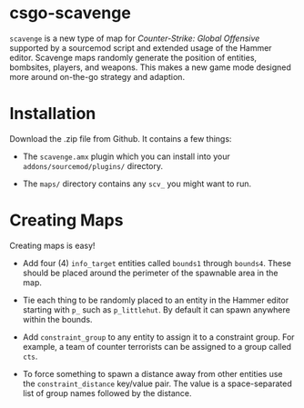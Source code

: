 
# csgo-scavenge

`scavenge` is a new type of map for *Counter-Strike: Global Offensive* supported
by a sourcemod script and extended usage of the Hammer editor. Scavenge maps randomly
generate the position of entities, bombsites, players, and weapons. This makes a new
game mode designed more around on-the-go strategy and adaption.

# Installation

Download the .zip file from Github. It contains a few things:

* The `scavenge.amx` plugin which you can install into your
  `addons/sourcemod/plugins/` directory.

* The `maps/` directory contains any `scv_` you might want to run.

# Creating Maps

Creating maps is easy!

* Add four (4) `info_target` entities called `bounds1` through `bounds4`. These
  should be placed around the perimeter of the spawnable area in the map.

* Tie each thing to be randomly placed to an entity in the Hammer editor
  starting with `p_` such as `p_littlehut`. By default it can spawn anywhere
  within the bounds.

* Add `constraint_group` to any entity to assign it to a constraint group. For example,
  a team of counter terrorists can be assigned to a group called `cts`.

* To force something to spawn a distance away from other entities use the `constraint_distance`
  key/value pair. The value is a space-separated list of group names followed by the distance.
